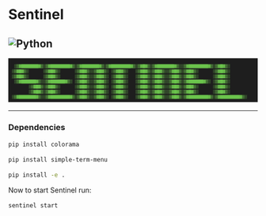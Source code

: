 # Sentinel
![Python](https://img.shields.io/badge/Python-3776AB?style=flat&logo=python&logoColor=white)
---

![logo](./assets/logo.jpeg)

---

### Dependencies

```bash
pip install colorama
```
```bash
pip install simple-term-menu
```
```bash
pip install -e .
```

Now to start Sentinel run:
```bash
sentinel start
```